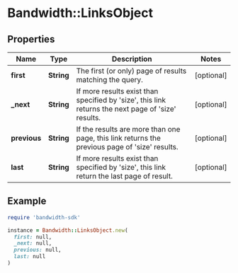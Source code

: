 # Bandwidth::LinksObject

## Properties

| Name | Type | Description | Notes |
| ---- | ---- | ----------- | ----- |
| **first** | **String** | The first (or only) page of results matching the query. | [optional] |
| **_next** | **String** | If more results exist than specified by &#39;size&#39;, this link returns the next page of &#39;size&#39; results. | [optional] |
| **previous** | **String** | If the results are more than one page, this link returns the previous page of &#39;size&#39; results. | [optional] |
| **last** | **String** | If more results exist than specified by &#39;size&#39;, this link return the last page of result. | [optional] |

## Example

```ruby
require 'bandwidth-sdk'

instance = Bandwidth::LinksObject.new(
  first: null,
  _next: null,
  previous: null,
  last: null
)
```


